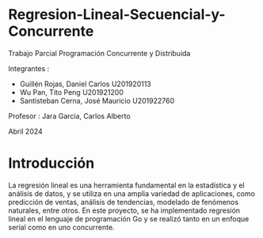 # Regresion-Lineal-Secuencial-y-Concurrente

Trabajo Parcial
Programación Concurrente y Distribuida

Integrantes :
- Guillén Rojas, Daniel Carlos		U201920113
- Wu Pan, Tito Peng 			U201921200
- Santisteban Cerna, José Mauricio	U201922760

Profesor :
Jara Garcia, Carlos Alberto

Abril 2024

# Introducción
La regresión lineal es una herramienta fundamental en la estadística y el análisis de datos, y se utiliza en una amplia variedad de aplicaciones, como predicción de ventas, análisis de tendencias, modelado de fenómenos naturales, entre otros. En este proyecto, se ha implementado regresión lineal en el lenguaje de programación Go y se realizó tanto en un enfoque serial como en uno concurrente.

